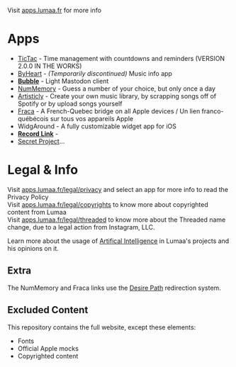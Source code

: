 Visit [apps.lumaa.fr](https://apps.lumaa.fr/) for more info

# Apps
- [TicTac](https://apps.lumaa.fr/app/tictac) - Time management with countdowns and reminders (VERSION 2.0.0 IN THE WORKS)
- [ByHeart](https://apps.lumaa.fr/app/byheart) - *(Temporarily discontinued)* Music info app
- [**Bubble**](https://apps.lumaa.fr/app/bubble) - Light Mastodon client 
- [NumMemory](https://d.lumaa.fr/nummemory) - Guess a number of your choice, but only once a day
- [Artisticly](https://apps.lumaa.fr/app/artisticly) - Create your own music library, by scrapping songs off of Spotify or by upload songs yourself
- [Fraca](https://d.lumaa.fr/fraca) - A French-Quebec bridge on all Apple devices / Un lien franco-québécois sur tous vos appareils Apple
- WidgAround - A fully customizable widget app for iOS
- [**Record Link**](https://apps.lumaa.fr/app/recordlink) - 
- [Secret Project](https://apps.lumaa.fr/app/secret)...

# Legal & Info
Visit [apps.lumaa.fr/legal/privacy](https://apps.lumaa.fr/legal/privacy) and select an app for more info to read the Privacy Policy\
Visit [apps.lumaa.fr/legal/copyrights](https://apps.lumaa.fr/legal/copyrights) to know more about copyrighted content from Lumaa\
Visit [apps.lumaa.fr/legal/threaded](https://apps.lumaa.fr/legal/threaded) to know more about the Threaded name change, due to a legal action from Instagram, LLC.

Learn more about the usage of [Artifical Intelligence](https://apps.lumaa.fr/legal/ai) in Lumaa's projects and his opinions on it.

## Extra
The NumMemory and Fraca links use the [Desire Path](https://d.lumaa.fr/desirepath) redirection system.

## Excluded Content
This repository contains the full website, except these elements:
- Fonts
- Official Apple mocks
- Copyrighted content
